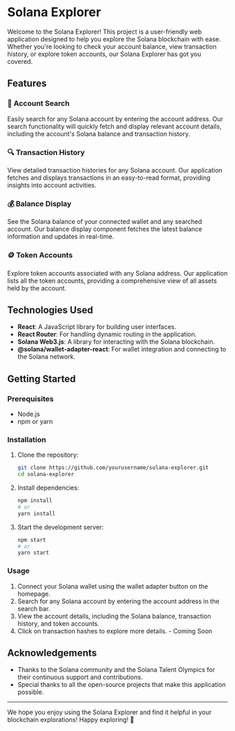 # Solana Explorer

Welcome to the Solana Explorer! This project is a user-friendly web application designed to help you explore the Solana blockchain with ease. Whether you're looking to check your account balance, view transaction history, or explore token accounts, our Solana Explorer has got you covered.

## Features

### 🌟 Account Search

Easily search for any Solana account by entering the account address. Our search functionality will quickly fetch and display relevant account details, including the account's Solana balance and transaction history.

### 🔍 Transaction History

View detailed transaction histories for any Solana account. Our application fetches and displays transactions in an easy-to-read format, providing insights into account activities.

### 💰 Balance Display

See the Solana balance of your connected wallet and any searched account. Our balance display component fetches the latest balance information and updates in real-time.

### 🪙 Token Accounts

Explore token accounts associated with any Solana address. Our application lists all the token accounts, providing a comprehensive view of all assets held by the account.

## Technologies Used

- **React**: A JavaScript library for building user interfaces.
- **React Router**: For handling dynamic routing in the application.
- **Solana Web3.js**: A library for interacting with the Solana blockchain.
- **@solana/wallet-adapter-react**: For wallet integration and connecting to the Solana network.

## Getting Started

### Prerequisites

- Node.js
- npm or yarn

### Installation

1. Clone the repository:
    ```bash
    git clone https://github.com/yourusername/solana-explorer.git
    cd solana-explorer
    ```

2. Install dependencies:
    ```bash
    npm install
    # or
    yarn install
    ```

3. Start the development server:
    ```bash
    npm start
    # or
    yarn start
    ```

### Usage

1. Connect your Solana wallet using the wallet adapter button on the homepage.
2. Search for any Solana account by entering the account address in the search bar.
3. View the account details, including the Solana balance, transaction history, and token accounts.
4. Click on transaction hashes to explore more details. - Coming Soon

## Acknowledgements

- Thanks to the Solana community and the Solana Talent Olympics for their continuous support and contributions.
- Special thanks to all the open-source projects that make this application possible.

---

We hope you enjoy using the Solana Explorer and find it helpful in your blockchain explorations! Happy exploring! 🌟
